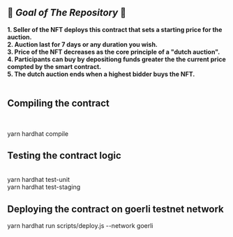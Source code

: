 <br>
<br>
<br>





##        🚀 **_Goal of The Repository_**   🚀<br>

**1. Seller of the NFT deploys this contract that sets a starting price for the auction.**<br>
**2. Auction last for 7 days or any duration you wish.**<br>
**3. Price of the NFT decreases as the  core principle of a "dutch auction".**<br>
**4. Participants can buy by depositiong funds greater the the current price compted by the smart contract.**<br>
**5. The dutch auction ends when a highest bidder buys the NFT.**<br>
<br>


## Compiling the contract
<br>

yarn hardhat compile<br>

## Testing the contract logic 
<br>
yarn hardhat test-unit<br>
yarn hardhat test-staging<br>

## Deploying the contract on goerli testnet network<br>

yarn hardhat  run scripts/deploy.js --network goerli<br>
